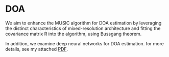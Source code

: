 # DOA
We aim to enhance the MUSIC algorithm for DOA estimation by leveraging the distinct characteristics of mixed-resolution architecture and fitting the covariance matrix R into the algorithm, using Bussgang theorem. 

In addition, we examine deep neural networks for DOA estimation. for more details, see my attached [PDF](one.co.il). 
